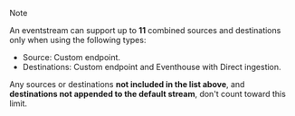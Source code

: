 
> [!NOTE]
> An eventstream can support up to **11** combined sources and destinations only when using the following types:
> - Source: Custom endpoint.
> - Destinations: Custom endpoint and Eventhouse with Direct ingestion.
> 
> Any sources or destinations **not included in the list above**, and **destinations not appended to the default stream**, don't count toward this limit.
